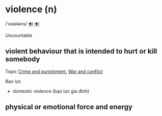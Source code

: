 # violence (n)

/ˈvaɪələns/ [🔊](https://www.oxfordlearnersdictionaries.com/media/english/uk_pron/v/vio/viole/violence__gb_1.mp3) [🔊](https://www.oxfordlearnersdictionaries.com/media/english/us_pron/v/vio/viole/violence__us_1.mp3)

Uncountable

## violent behaviour that is intended to hurt or kill somebody

Topic [Crime and punishment](../topics/crime-and-punishment.md#crime--punishment), [War and conflict](../topics/war-and-conflict.md#war--conflict)

Bạo lực

- domestic violence (bạo lực gia đình)

## physical or emotional force and energy